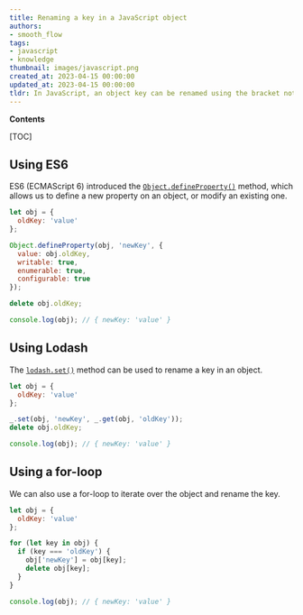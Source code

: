 ```yaml
---
title: Renaming a key in a JavaScript object
authors:
- smooth_flow
tags:
- javascript
- knowledge
thumbnail: images/javascript.png
created_at: 2023-04-15 00:00:00
updated_at: 2023-04-15 00:00:00
tldr: In JavaScript, an object key can be renamed using the bracket notation and the assignment operator.
---
```


**Contents**

[TOC]

## Using ES6
ES6 (ECMAScript 6) introduced the [`Object.defineProperty()`](https://developer.mozilla.org/en-US/docs/Web/JavaScript/Reference/Global_Objects/Object/defineProperty) method, which allows us to define a new property on an object, or modify an existing one.

```javascript
let obj = {
  oldKey: 'value'
};

Object.defineProperty(obj, 'newKey', {
  value: obj.oldKey,
  writable: true,
  enumerable: true,
  configurable: true
});

delete obj.oldKey;

console.log(obj); // { newKey: 'value' }
```

## Using Lodash
The [`lodash.set()`](https://lodash.com/docs/4.17.15#set) method can be used to rename a key in an object.

```javascript
let obj = {
  oldKey: 'value'
};

_.set(obj, 'newKey', _.get(obj, 'oldKey'));
delete obj.oldKey;

console.log(obj); // { newKey: 'value' }
```

## Using a for-loop
We can also use a for-loop to iterate over the object and rename the key.

```javascript
let obj = {
  oldKey: 'value'
};

for (let key in obj) {
  if (key === 'oldKey') {
    obj['newKey'] = obj[key];
    delete obj[key];
  }
}

console.log(obj); // { newKey: 'value' }
```
